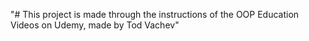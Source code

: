 "# This project is made through the instructions of the OOP Education Videos on Udemy, made by Tod Vachev" 

